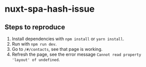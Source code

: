 # nuxt-spa-hash-issue

## Steps to reproduce

1. Install dependencies with `npm install` or `yarn install`.
2. Run with `npm run dev`.
3. Go to `/#/contacts`, see that page is working.
4. Refresh the page, see the error message `Cannot read property 'layout' of undefined`.
